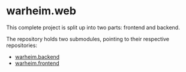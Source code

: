 # warheim.web

This complete project is split up into two parts: frontend and backend.

The repository holds two submodules, pointing to their respective repositories:
- [warheim.backend](https://github.com/0cost/warheim.backend)
- [warheim.frontend](https://github.com/0cost/warheim.frontend)
